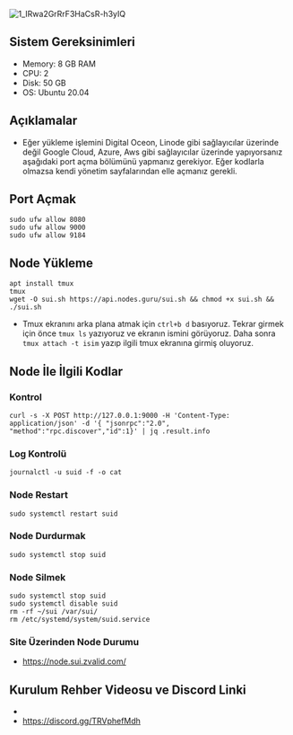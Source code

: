 ![1_IRwa2GrRrF3HaCsR-h3yIQ](https://user-images.githubusercontent.com/73176377/179422942-beb8be43-66c0-4412-af3e-07a3aa0ddea7.png)

## Sistem Gereksinimleri
 - Memory: 8 GB RAM
 - CPU: 2
 - Disk: 50 GB 
 - OS: Ubuntu 20.04
 
## Açıklamalar
 - Eğer yükleme işlemini Digital Oceon, Linode gibi sağlayıcılar üzerinde değil Google Cloud, Azure, Aws gibi sağlayıcılar üzerinde yapıyorsanız aşağıdaki port açma bölümünü yapmanız gerekiyor. Eğer kodlarla olmazsa kendi yönetim sayfalarından elle açmanız gerekli.
## Port Açmak
```
sudo ufw allow 8080
sudo ufw allow 9000
sudo ufw allow 9184
```
## Node Yükleme
```
apt install tmux
tmux
wget -O sui.sh https://api.nodes.guru/sui.sh && chmod +x sui.sh && ./sui.sh
```
- Tmux ekranını arka plana atmak için `ctrl+b d` basıyoruz. Tekrar girmek için önce `tmux ls` yazıyoruz ve ekranın ismini görüyoruz. Daha sonra `tmux attach -t isim` yazıp ilgili tmux ekranına girmiş oluyoruz. 

## Node İle İlgili Kodlar
### Kontrol
```
curl -s -X POST http://127.0.0.1:9000 -H 'Content-Type: application/json' -d '{ "jsonrpc":"2.0", "method":"rpc.discover","id":1}' | jq .result.info
```
### Log Kontrolü
```
journalctl -u suid -f -o cat
```
### Node Restart
```
sudo systemctl restart suid
```
### Node Durdurmak
```
sudo systemctl stop suid
```
### Node Silmek
```
sudo systemctl stop suid
sudo systemctl disable suid
rm -rf ~/sui /var/sui/
rm /etc/systemd/system/suid.service
```
### Site Üzerinden Node Durumu
 - https://node.sui.zvalid.com/
## Kurulum Rehber Videosu ve Discord Linki
 -
 - https://discord.gg/TRVphefMdh
